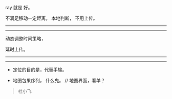 
ray 就是 好。


不满足移动一定距离， 本地判断， 不用上传。


<hr>



<hr>




动态调整时间策略，


延时上传。







<hr>



<hr>









* 定位的目的是，代替手输。


* 地图包果序列， 什么鬼。
// 地图界面，看单？


> 杜小飞













